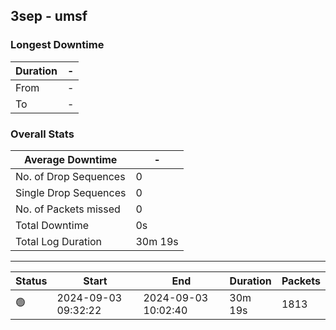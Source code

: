 
## 3sep - umsf

### Longest Downtime

Duration | -
---- | ----
From | -
To | -

### Overall Stats

Average Downtime | -
---- | ----
No. of Drop Sequences | 0
Single Drop Sequences | 0
No. of Packets missed | 0
Total Downtime | 0s
Total Log Duration | 30m 19s


---------

Status | Start | End | Duration | Packets
---- | ---- | ---- | ---- | ----
🟢 | 2024-09-03 09:32:22 | 2024-09-03 10:02:40 | 30m 19s | 1813